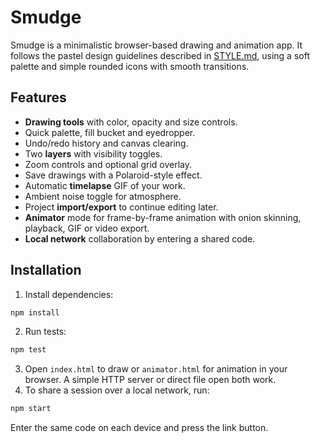 # Smudge

Smudge is a minimalistic browser-based drawing and animation app. It follows the pastel design guidelines described in [STYLE.md](STYLE.md), using a soft palette and simple rounded icons with smooth transitions.

## Features
- **Drawing tools** with color, opacity and size controls.
- Quick palette, fill bucket and eyedropper.
- Undo/redo history and canvas clearing.
- Two **layers** with visibility toggles.
- Zoom controls and optional grid overlay.
- Save drawings with a Polaroid-style effect.
- Automatic **timelapse** GIF of your work.
- Ambient noise toggle for atmosphere.
- Project **import/export** to continue editing later.
- **Animator** mode for frame-by-frame animation with onion skinning, playback, GIF or video export.
- **Local network** collaboration by entering a shared code.

## Installation
1. Install dependencies:
```bash
npm install
```
2. Run tests:
```bash
npm test
```
3. Open `index.html` to draw or `animator.html` for animation in your browser. A simple HTTP server or direct file open both work.
4. To share a session over a local network, run:
```bash
npm start
```
Enter the same code on each device and press the link button.

